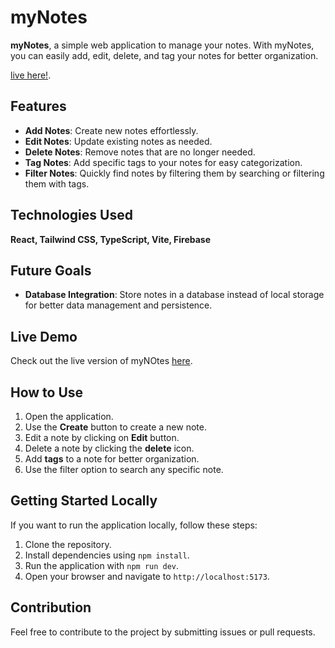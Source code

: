 # myNotes

**myNotes**, a simple web application to manage your notes. With myNotes, you can easily add, edit, delete, and tag your notes for better organization.

[live here!](https://adroit-braid-371517.web.app/).

## Features

- **Add Notes**: Create new notes effortlessly.
- **Edit Notes**: Update existing notes as needed.
- **Delete Notes**: Remove notes that are no longer needed.
- **Tag Notes**: Add specific tags to your notes for easy categorization.
- **Filter Notes**: Quickly find notes by filtering them by searching or filtering them with tags.

## Technologies Used

**React, Tailwind CSS, TypeScript, Vite, Firebase**

## Future Goals

- **Database Integration**: Store notes in a database instead of local storage for better data management and persistence.

## Live Demo

Check out the live version of myNOtes [here](https://adroit-braid-371517.web.app/).

## How to Use

1. Open the application.
2. Use the **Create** button to create a new note.
3. Edit a note by clicking on **Edit** button.
4. Delete a note by clicking the **delete** icon.
5. Add **tags** to a note for better organization.
6. Use the filter option to search any specific note.

## Getting Started Locally

If you want to run the application locally, follow these steps:

1. Clone the repository.
2. Install dependencies using `npm install`.
3. Run the application with `npm run dev`.
4. Open your browser and navigate to `http://localhost:5173`.

## Contribution

Feel free to contribute to the project by submitting issues or pull requests.
